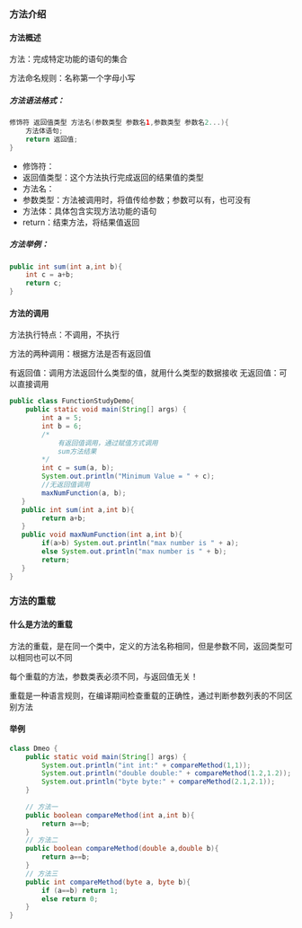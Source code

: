### 方法介绍

#### 方法概述

方法：完成特定功能的语句的集合

方法命名规则：名称第一个字母小写

##### 方法语法格式：

```java
修饰符 返回值类型 方法名(参数类型 参数名1,参数类型 参数名2...){
	方法体语句;
	return 返回值;
}
```

-   修饰符：
-   返回值类型：这个方法执行完成返回的结果值的类型
-   方法名：
-   参数类型：方法被调用时，将值传给参数；参数可以有，也可没有
-   方法体：具体包含实现方法功能的语句
-   return：结束方法，将结果值返回

##### 方法举例：

```java
public int sum(int a,int b){
	int c = a+b;
	return c;
}
```

#### 方法的调用

方法执行特点：不调用，不执行

方法的两种调用：根据方法是否有返回值

有返回值：调用方法返回什么类型的值，就用什么类型的数据接收
无返回值：可以直接调用

```java
public class FunctionStudyDemo{
	public static void main(String[] args) {
      	int a = 5;
      	int b = 6;
      	/*
      		有返回值调用，通过赋值方式调用
      		sum方法结果
      	*/
      	int c = sum(a, b);
      	System.out.println("Minimum Value = " + c);
      	//无返回值调用
      	maxNumFunction(a, b);
   }
   public int sum(int a,int b){
   		return a+b;
   }
   public void maxNumFunction(int a,int b){
   		if(a>b) System.out.println("max number is " + a);
   		else System.out.println("max number is " + b);
   		return;
   }
}
```

### 方法的重载

#### 什么是方法的重载

方法的重载，是在同一个类中，定义的方法名称相同，但是参数不同，返回类型可以相同也可以不同

每个重载的方法，参数类表必须不同，与返回值无关！

重载是一种语言规则，在编译期间检查重载的正确性，通过判断参数列表的不同区别方法

#### 举例

```java
class Dmeo {
	public static void main(String[] args) {
		System.out.println("int int:" + compareMethod(1,1));
		System.out.println("double double:" + compareMethod(1.2,1.2));
		System.out.println("byte byte:" + compareMethod(2.1,2.1));
	}
    
    // 方法一
	public boolean compareMethod(int a,int b){
		return a==b;
	}
    // 方法二
	public boolean compareMethod(double a,double b){
		return a==b;
	}
    // 方法三
	public int compareMethod(byte a, byte b){
		if (a==b) return 1;
		else return 0;
	}
}
```

